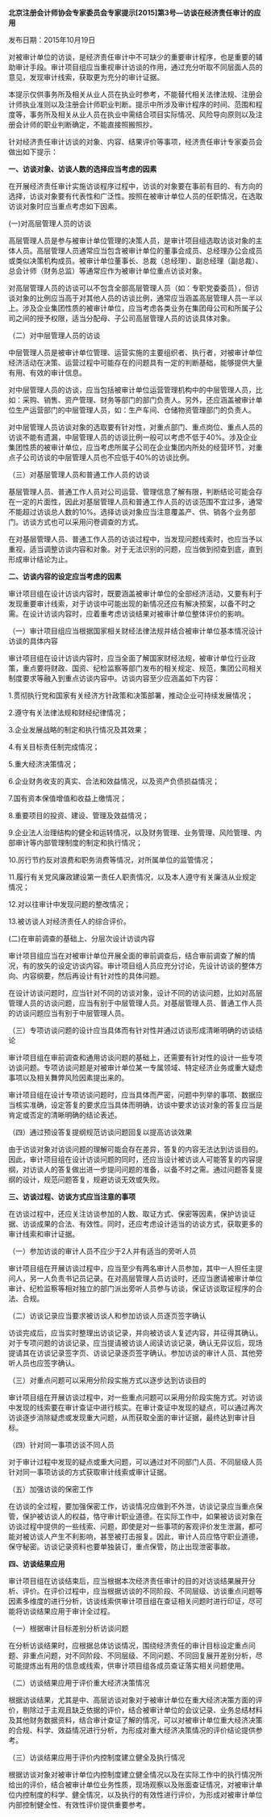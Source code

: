 **北京注册会计师协会专家委员会专家提示[2015]第3号—访谈在经济责任审计的应用**

发布日期：2015年10月19日

对被审计单位的访谈，是经济责任审计中不可缺少的重要审计程序，也是重要的辅助审计手段。审计项目组应当重视审计访谈的作用，通过充分听取不同层面人员的意见，发现审计线索，获取更为充分的审计证据。

本提示仅供事务所及相关从业人员在执业时参考，不能替代相关法律法规、注册会计师执业准则以及注册会计师职业判断。提示中所涉及审计程序的时间、范围和程度等，事务所及相关从业人员在执业中需结合项目实际情况、风险导向原则以及注册会计师的职业判断确定，不能直接照搬照抄。

针对经济责任审计访谈的对象、内容、结果评价等事项，经济责任审计专家委员会做出如下提示：

**一、访谈对象、访谈人数的选择应当考虑的因素**

在开展经济责任审计实施访谈程序过程中，访谈的对象要在事前有目的、有方向的选择，访谈对象要有代表性和广泛性。按照在被审计单位人员的任职情况，在选取访谈对象时应当重点考虑如下因素。

(一)对高层管理人员的访谈

高层管理人员是参与被审计单位管理的决策人员，是审计项目组选取访谈对象的主体人员。高层管理人员通常应当包含被审计单位的董事会成员、总经理办公会成员或类似决策机构成员。被审计单位董事长、总裁（总经理）、副总经理（副总裁）、总会计师（财务总监）等通常应作为被审计单位重点访谈对象。

对高层管理人员的访谈可以不包含全部高层管理人员（如：专职党委委员），但访谈对象的比例应当高于对其他人员的访谈比例，通常应当涵盖高层管理人员一半以上。涉及企业集团性质的被审计单位，应当考虑各类业务在集团母公司和所属子公司之间的授予权限，适当分配母、子公司高层管理人员的访谈具体对象。

（二）对中层管理人员的访谈

中层管理人员是被审计单位管理、运营实施的主要组织者、执行者，对被审计单位经济活动在决策、运营过程中可能存在的问题具有一定的判断基础，能够提供大量有用、有效的审计信息。

对中层管理人员的访谈，应当包括被审计单位运营管理机构中的中层管理人员，比如：采购、销售、资产管理、财务等部门的部门负责人。另外，还应涵盖被审计单位生产运营部门的中层管理人员，如：生产车间、仓储物资管理部门的负责人。

对中层管理人员访谈对象的选取要有针对性，对重点部门、重点岗位、重点人员的访谈不能有遗漏，中层管理人员的访谈比例一般可以考虑不低于40%。涉及企业集团性质的被审计单位，应当考虑所属子公司在企业集团内所处的经营环节，对重点子公司访谈的中层管理人员也不应低于40%的访谈比例。

（三）对基层管理人员和普通工作人员的访谈

基层管理人员、普通工作人员对公司运营、管理信息了解有限，判断结论可能会存在一定的片面性，因此对基层管理人员和普通工作人员的访谈范围不宜过多，通常不能超过访谈总人数的10%。选择访谈对象应当注意覆盖产、供、销各个业务部门。访谈方式也可以采用问卷调查的方式。

在对基层管理人员、普通工作人员的访谈过程中，当发现问题线索时，也应当予以重视，适当调整访谈内容和对象。对于无法识别的问题，应当做到彻查到底，直到形成审计结论为止。

**二、访谈内容的设定应当考虑的因素**

审计项目组在设计访谈内容时，既要涵盖被审计单位的全部经济活动，又要有利于发现重要审计线索，对于访谈中可能出现的新情况还应有解决预案，以备不时之需。在设计访谈内容时，应着重考虑访谈结果对被审计单位整体评价的影响。

（一）审计项目组应当根据国家相关财经法律法规并结合被审计单位基本情况设计访谈的具体内容

审计项目组在设计访谈内容时，应当全面了解国家财经法规，被审计单位行业政策，重点要将财政、国资、纪检监察等部门发布的相关规定、规范，集团公司相关制度要求等融入到重点访谈内容中。访谈内容至少应涵盖如下内容：

1.贯彻执行党和国家有关经济方针政策和决策部署，推动企业可持续发展情况；

2.遵守有关法律法规和财经纪律情况；

3.企业发展战略的制定和执行情况及其效果；

4.有关目标责任制完成情况；

5.重大经济决策情况；

6.企业财务收支的真实、合法和效益情况，以及资产负债损益情况；

7.国有资本保值增值和收益上缴情况；

8.重要项目的投资、建设、管理及效益情况；

9.企业法人治理结构的健全和运转情况，以及财务管理、业务管理、风险管理、内部审计等内部管理制度的制定和执行情况；

10.厉行节约反对浪费和职务消费等情况，对所属单位的监管情况；

11.履行有关党风廉政建设第一责任人职责情况，以及本人遵守有关廉洁从业规定情况；

12.对以往审计中发现问题的整改情况；

13.被访谈人对经济责任人的综合评价。

(二)在审前调查的基础上、分层次设计访谈内容

审计项目组应当在对被审计单位开展全面的审前调查后，结合审前调查了解的情况，有的放矢的设定访谈内容。审计项目组人员应充分讨论，先设计访谈的整体方向、内容纲要，然后再设计有针对性的具体问题。

在设计访谈问题时，应当针对不同的访谈对象，设计不同的访谈问题，比如对高层管理人员的访谈问题，应当有别于中层管理人员。对基层管理人员、普通工作人员的访谈问题应当有别于中层管理人员。

（三）专项访谈问题的设计应当具体而有针对性并通过访谈形成清晰明确的访谈结论

审计项目组在审前调查和通用访谈问题的基础上，还需要有针对性的设计一些专项访谈问题。专项访谈问题是对被审计单位某一专属领域、特定经济业务或重大疑虑事项以及相关舞弊风险因素提出来的。

审计项目组在设计专项访谈问题时，应当具体而严密，问题中列举的事项、数据应当核实准确，设定答复的要求应当具体而明确，访谈中要求访谈对象的答复应当是肯定或否定的清晰明确的结论表述。

（四）通过预设答复提纲规范访谈问题回复以提高访谈效果

由于访谈对象对访谈问题的理解可能会存在差异，答复的内容无法达到访谈目的。因此，审计项目组在设计访谈问题的同时，还应当设计被访谈人可能答复的内容提纲，对访谈人的答复做出进一步提问问题的准备，以备不时之需。通过问题答复提纲的设计，规范问题答复，规避访谈无效或失败。

**三、访谈过程、访谈方式应当注意的事项**

在访谈过程中，还应关注访谈参加的人数、取证方式、保密等因素，保护访谈证据、访谈成果的合法、有效性。同时，还应考虑设计适当的访谈方式，获取更多的审计线索和审计证据。

（一）参加访谈的审计人员不应少于2人并有适当的旁听人员

审计项目组在开展访谈过程中，应当至少有两名审计人员参加，其中一人担任主提问人，另一人负责书记员记录。在对高层管理人员访谈时，还应当邀请被审计单位审计、纪检监察等相对独立的部门派出旁听人员参与访谈，保证访谈取证程序的合法、合规。

（二）访谈记录应当要求被访谈人和参加访谈人员逐页签字确认

访谈完成后，应当实时整理出访谈记录，并向被访谈人复述内容，并征得其确认。对于专项问题的访谈记录，应当提请被访谈人阅读访谈记录，确认无异议后，现场提请其在访谈记录签字页、访谈记录逐页签字确认。参加访谈的审计人员、其他旁听人员也应签字确认。

（三）对重点问题可以采用分阶段实施方式以逐步达到访谈目的

审计项目组在开展访谈过程中，对一些重点问题可以采用分阶段实施方式。对访谈中发现的线索要在审计查证中进行核实。在审计查证中发现的疑点，可以通过再次访谈逐步消除疑虑或发现重大问题，从而获取全面的审计证据，最终达到审计目标。

（四）针对同一事项访谈不同人员

对于审计过程中发现的疑点或重大问题，可以通过对不同部门人员、不同层级人员针对同一事项访谈的方式获取审计线索或审计证据。

（五）加强访谈的保密工作

在访谈的全过程，要加强保密工作，访谈情况应做到不外泄，访谈记录应当重点保管，保护被访谈人的权益，恪守审计职业道德。在实际工作中，如果被访谈对象在访谈过程中提供的一些线索、问题，即使是对一些事项的客观评价发生泄漏，都可能对被访谈人产生不利影响，甚至被打击报复。因此，审计人员应恪守职业道德，保守秘密。访谈记录资料也要单独装订，重点保管，防止出现泄密事故。

**四、访谈结果应用**

审计项目组在访谈结束后，应当根据本次经济责任审计的目的对访谈结果展开分析、评价。在评价过程中，应当根据访谈的不同阶段、不同层级、访谈重点问题等因素多维度的进行分析，访谈线索供审计项目组在查证相关问题时进行印证，尽可能将访谈结果应用于审计全过程。

（一）根据审计目标差别分析访谈问题

在分析访谈结果时，应根据总体访谈情况，围绕经济责任的审计目标设定重点问题、非重点问题，对不同阶段、不同层级、不同问题、不同回复展开差别分析，尽可能提炼出有用的信息或线索，供审计项目组各成员查证落实相关问题使用。

（二）访谈结果应用于评价重大经济决策情况

根据访谈结果，尤其是中、高层访谈对象对于被审计单位在重大经济决策方面的评价，剔除过于主观且缺乏依据的评价，结合被审计单位的会议记录、业务总结材料及其他财务数据资料，结合审计查证了解的情况，可以对被审计单位重大经济决策的合规、科学、效益情况进行分析，为形成对重大经济决策情况的评价结论提供参考。

（三）访谈结果应用于评价内控制度建立健全及执行情况

根据访谈对象对被审计单位内控制度建立健全情况以及在实际工作中的执行情况所给出的评价，结合被审计单位业务性质，现场观察以及账面查证情况，对被审计单位内控制度的科学、健全情况，以及执行的有效性进行评价，为形成对被审计单位内部控制健全性、有效性评价提供重要参考。
